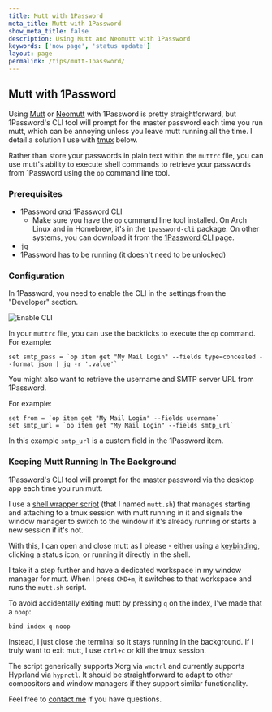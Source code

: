 ```yaml
---
title: Mutt with 1Password
meta_title: Mutt with 1Password
show_meta_title: false
description: Using Mutt and Neomutt with 1Password
keywords: ['now page', 'status update']
layout: page
permalink: /tips/mutt-1password/
---
```

## Mutt with 1Password

Using [Mutt](https://mutt.org) or [Neomutt](https://neomutt.org) with 1Password
is pretty straightforward, but 1Password's CLI tool will prompt for the master
password each time you run mutt, which can be annoying unless you leave mutt
running all the time. I detail a solution I use with [tmux]() below.

Rather than store your passwords in plain text within the `muttrc` file, you
can use mutt's ability to execute shell commands to retrieve your passwords
from 1Password using the `op` command line tool.

### Prerequisites

* 1Password _and_ 1Password CLI
  * Make sure you have the `op` command line tool installed. On Arch Linux and in
    Homebrew, it's in the `1password-cli` package. On other systems, you can
    download it from the [1Password
    CLI](https://1password.com/downloads/command-line/) page.
* `jq`
* 1Password has to be running (it doesn't need to be unlocked)

### Configuration

In 1Password, you need to enable the CLI in the settings from the "Developer"
section.

<img src="/assets/img/1password-cli-setting.png" alt="Enable CLI" style="max-width: 100%;">

In your `muttrc` file, you can use the backticks to execute the `op` command.
For example:

```plain
set smtp_pass = `op item get "My Mail Login" --fields type=concealed --format json | jq -r '.value'`
```

You might also want to retrieve the username and SMTP server URL from
1Password.

For example:

```plain
set from = `op item get "My Mail Login" --fields username`
set smtp_url = `op item get "My Mail Login" --fields smtp_url`
```

In this example `smtp_url` is a custom field in the 1Password item.

### Keeping Mutt Running In The Background

1Password's CLI tool will prompt for the master password via the desktop app
each time you run mutt.

I use a [shell wrapper script](https://github.com/joshbeard/dotfiles/blob/master/home/bin/mutt.sh)
(that I named `mutt.sh`) that manages starting and attaching to a tmux session
with mutt running in it and signals the window manager to switch to the window
if it's already running or starts a new session if it's not.

With this, I can open and close mutt as I please - either
using a [keybinding](https://github.com/joshbeard/dotfiles/blob/master/home/.config/hypr/keybinds.conf),
clicking a status icon, or running it directly in the shell.

I take it a step further and have a dedicated workspace in my window manager
for mutt. When I press `CMD+m`, it switches to that workspace and runs the
`mutt.sh` script.

To avoid accidentally exiting mutt by pressing `q` on the index, I've made that
a `noop`:

```plain
bind index q noop
```

Instead, I just close the terminal so it stays running in the background. If I
truly want to exit mutt, I use `ctrl+c` or kill the tmux session.

The script generically supports Xorg via `wmctrl` and currently supports
Hyprland via `hyprctl`. It should be straightforward to adapt to other
compositors and window managers if they support similar functionality.

Feel free to [contact me](mailto:hello@joshbeard.me) if you have questions.

